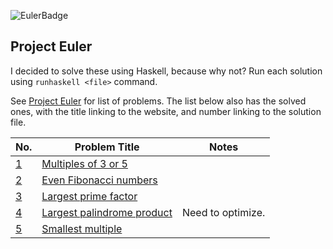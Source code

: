 ![EulerBadge](https://projecteuler.net/profile/erhant.png)

## Project Euler

I decided to solve these using Haskell, because why not? Run each solution using `runhaskell <file>` command.

See [Project Euler](https://projecteuler.net/) for list of problems. The list below also has the solved ones, with the title linking to the website, and number linking to the solution file.

| No.          | Problem Title                                                    | Notes             |
| ------------ | ---------------------------------------------------------------- | ----------------- |
| [1](./P1.hs) | [Multiples of 3 or 5](https://projecteuler.net/problem=1)        |                   |
| [2](./P2.hs) | [Even Fibonacci numbers](https://projecteuler.net/problem=2)     |                   |
| [3](./P3.hs) | [Largest prime factor](https://projecteuler.net/problem=3)       |                   |
| [4](./P4.hs) | [Largest palindrome product](https://projecteuler.net/problem=4) | Need to optimize. |
| [5](./P5.hs) | [Smallest multiple](https://projecteuler.net/problem=5)          |                   |

